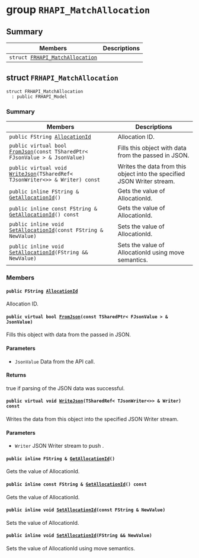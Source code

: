 # group `RHAPI_MatchAllocation` <a id="group__RHAPI__MatchAllocation"></a>

## Summary

 Members                        | Descriptions                                
--------------------------------|---------------------------------------------
`struct `[`FRHAPI_MatchAllocation`](#structFRHAPI__MatchAllocation) | 

## struct `FRHAPI_MatchAllocation` <a id="structFRHAPI__MatchAllocation"></a>

```
struct FRHAPI_MatchAllocation
  : public FRHAPI_Model
```

### Summary

 Members                        | Descriptions                                
--------------------------------|---------------------------------------------
`public FString `[`AllocationId`](#structFRHAPI__MatchAllocation_1a7246bc5564bcd98726ff94a1f212fbb4) | Allocation ID.
`public virtual bool `[`FromJson`](#structFRHAPI__MatchAllocation_1a707da5cff61584fe431566c6c4c3601a)`(const TSharedPtr< FJsonValue > & JsonValue)` | Fills this object with data from the passed in JSON.
`public virtual void `[`WriteJson`](#structFRHAPI__MatchAllocation_1ab828cb823e2e08717f526f2f7f1ce61e)`(TSharedRef< TJsonWriter<>> & Writer) const` | Writes the data from this object into the specified JSON Writer stream.
`public inline FString & `[`GetAllocationId`](#structFRHAPI__MatchAllocation_1a73f7061eded6be56a570e700437ba7bf)`()` | Gets the value of AllocationId.
`public inline const FString & `[`GetAllocationId`](#structFRHAPI__MatchAllocation_1a1914dff0951bd239fc38b0c943432842)`() const` | Gets the value of AllocationId.
`public inline void `[`SetAllocationId`](#structFRHAPI__MatchAllocation_1a280e4d2923e0a42fb40d4ad6cd8cd674)`(const FString & NewValue)` | Sets the value of AllocationId.
`public inline void `[`SetAllocationId`](#structFRHAPI__MatchAllocation_1a5ed79863fa36e9af70ad7100629239bc)`(FString && NewValue)` | Sets the value of AllocationId using move semantics.

### Members

#### `public FString `[`AllocationId`](#structFRHAPI__MatchAllocation_1a7246bc5564bcd98726ff94a1f212fbb4) <a id="structFRHAPI__MatchAllocation_1a7246bc5564bcd98726ff94a1f212fbb4"></a>

Allocation ID.

#### `public virtual bool `[`FromJson`](#structFRHAPI__MatchAllocation_1a707da5cff61584fe431566c6c4c3601a)`(const TSharedPtr< FJsonValue > & JsonValue)` <a id="structFRHAPI__MatchAllocation_1a707da5cff61584fe431566c6c4c3601a"></a>

Fills this object with data from the passed in JSON.

#### Parameters
* `JsonValue` Data from the API call.

#### Returns
true if parsing of the JSON data was successful.

#### `public virtual void `[`WriteJson`](#structFRHAPI__MatchAllocation_1ab828cb823e2e08717f526f2f7f1ce61e)`(TSharedRef< TJsonWriter<>> & Writer) const` <a id="structFRHAPI__MatchAllocation_1ab828cb823e2e08717f526f2f7f1ce61e"></a>

Writes the data from this object into the specified JSON Writer stream.

#### Parameters
* `Writer` JSON Writer stream to push .

#### `public inline FString & `[`GetAllocationId`](#structFRHAPI__MatchAllocation_1a73f7061eded6be56a570e700437ba7bf)`()` <a id="structFRHAPI__MatchAllocation_1a73f7061eded6be56a570e700437ba7bf"></a>

Gets the value of AllocationId.

#### `public inline const FString & `[`GetAllocationId`](#structFRHAPI__MatchAllocation_1a1914dff0951bd239fc38b0c943432842)`() const` <a id="structFRHAPI__MatchAllocation_1a1914dff0951bd239fc38b0c943432842"></a>

Gets the value of AllocationId.

#### `public inline void `[`SetAllocationId`](#structFRHAPI__MatchAllocation_1a280e4d2923e0a42fb40d4ad6cd8cd674)`(const FString & NewValue)` <a id="structFRHAPI__MatchAllocation_1a280e4d2923e0a42fb40d4ad6cd8cd674"></a>

Sets the value of AllocationId.

#### `public inline void `[`SetAllocationId`](#structFRHAPI__MatchAllocation_1a5ed79863fa36e9af70ad7100629239bc)`(FString && NewValue)` <a id="structFRHAPI__MatchAllocation_1a5ed79863fa36e9af70ad7100629239bc"></a>

Sets the value of AllocationId using move semantics.


